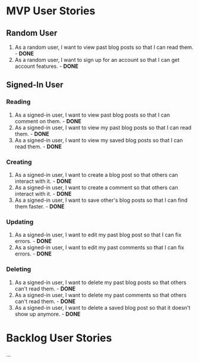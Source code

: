 # MVP User Stories
## Random User
1. As a random user, I want to view past blog posts so that I can read them. - **DONE**
2. As a random user, I want to sign up for an account so that I can get account features. - **DONE**  

## Signed-In User
### Reading
1. As a signed-in user, I want to view past blog posts so that I can comment on them. - **DONE**
2. As a signed-in user, I want to view my past blog posts so that I can read them. - **DONE**  
3. As a signed-in user, I want to view my saved blog posts so that I can read them. - **DONE**  

### Creating
1. As a signed-in user, I want to create a blog post so that others can interact with it. - **DONE**
2. As a signed-in user, I want to create a comment so that others can interact with it. - **DONE**
3. As a signed-in user, I want to save other's blog posts so that I can find them faster. - **DONE**

### Updating
1. As a signed-in user, I want to edit my past blog post so that I can fix errors. - **DONE**
2. As a signed-in user, I want to edit my past comments so that I can fix errors. - **DONE**  
   
### Deleting
1. As a signed-in user, I want to delete my past blog posts so that others can't read them. - **DONE**  
2. As a signed-in user, I want to delete my past comments so that others can't read them. - **DONE**  
3. As a signed-in user, I want to delete a saved blog post so that it doesn't show up anymore. - **DONE**  

# Backlog User Stories
...
